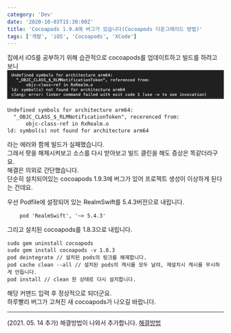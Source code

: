 ```yaml
---
category: 'Dev'
date: '2020-10-03T15:30:00Z'
title: 'Cocoapods 1.9.4에 버그가 있습니다(Cocoapods 다운그레이드 방법)'
tags: ['개발', 'iOS', 'Cocoapods', 'XCode']
---
```


집에서 iOS를 공부하기 위해 습관적으로 cocoapods를 업데이트하고 빌드를 하려고 보니
![증상 스크린샷](images/screenshot1.png)

```
Undefined symbols for architecture arm64:
  "_OBJC_CLASS_$_RLMNotificationToken", recerenced from:
      objc-class-ref in RxRealm.o
ld: symbol(s) not found for architecture arm64
```

라는 에러와 함께 빌드가 실패했습니다.  
그래서 팟을 해제시켜보고 소스를 다시 받아보고 빌드 클린을 해도 증상은 똑같더라구요.  
해결은 의외로 간단했습니다.  
단순히 설치되어있는 cocoapods 1.9.3에 버그가 있어 프로젝트 생성이 이상하게 된다는 건데요.

우선 Podfile에 설정되어 있는 RealmSwift를 5.4.3버전으로 내립니다.

```
    pod 'RealmSwift', '~> 5.4.3'
```

그리고 설치된 cocoapods를 1.8.3으로 내립니다.

```shell
sudo gem uninstall cocoapods
sudo gem install cocoapods -v 1.8.3
pod deintegrate // 설치된 pods의 링크를 해제합니다.
pod cache clean --all // 설치된 pods의 캐시를 모두 날려, 재설치시 캐시를 무시하게 만듭니다.
pod install // clean 한 상태로 다시 설치합니다.
```

해당 커맨드 입력 후 정상적으로 되더군요.  
하루빨리 버그가 고쳐진 새 cocoapods가 나오길 바랍니다.

---

(2021. 05. 14 추가)
해결방법이 나와서 추가합니다. [해결방법](/dev/ios/2021/05/14/Cocoapods%201.9.4%20이후%20RxRealm의%20에러%20해결방법/)
